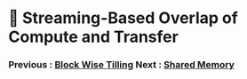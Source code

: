 # 🧱 Streaming-Based Overlap of Compute and Transfer

### Previous  : [Block Wise Tilling](/3_Block_Wise_Tilling)                           Next  : [Shared Memory](/5_Shared_Memory)                                            
